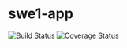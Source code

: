 # swe1-app
[![Build Status](https://app.travis-ci.com/sri-harsh/swe1-app.svg?branch=main)](https://app.travis-ci.com/github/sri-harsh/swe1-app)
[![Coverage Status](https://coveralls.io/repos/github/sri-harsh/swe1-app/badge.svg?branch=main)](https://coveralls.io/github/sri-harsh/swe1-app?branch=main)
